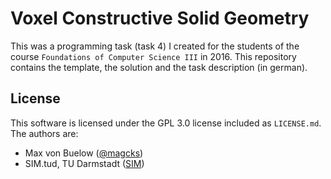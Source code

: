 # Voxel Constructive Solid Geometry

This was a programming task (task 4) I created for the students of the course `Foundations of Computer Science III` in 2016. This repository contains the template, the solution and the task description (in german).

## License
This software is licensed under the GPL 3.0 license included as `LICENSE.md`. The authors are:
- Max von Buelow ([@magcks](https://github.com/magcks))
- SIM.tud, TU Darmstadt ([SIM](https://www.sim.informatik.tu-darmstadt.de/))